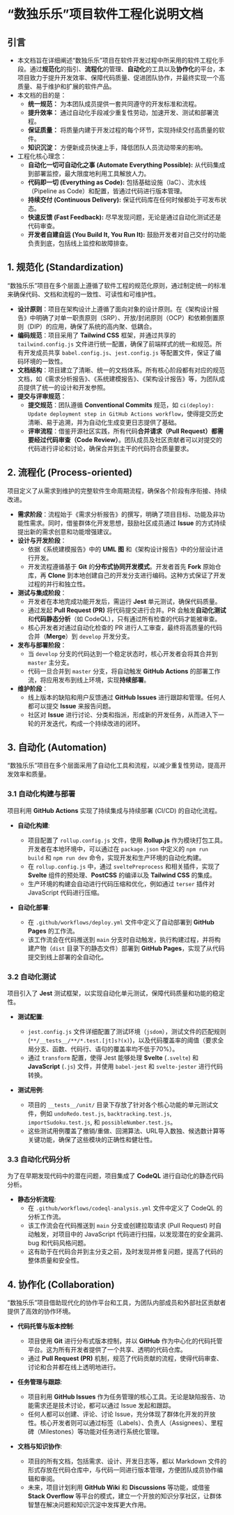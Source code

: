 # “数独乐乐”项目软件工程化说明文档

## 引言

- 本文档旨在详细阐述“数独乐乐”项目在软件开发过程中所采用的软件工程化手段。通过**规范化**的指引、**流程化**的管理、**自动化**的工具以及**协作化**的平台，本项目致力于提升开发效率、保障代码质量、促进团队协作，并最终实现一个高质量、易于维护和扩展的软件产品。
- 本文档的目的是：
  - **统一规范：** 为本团队成员提供一套共同遵守的开发标准和流程。
  - **提升效率：** 通过自动化手段减少重复性劳动，加速开发、测试和部署流程。
  - **保证质量：** 将质量内建于开发过程的每个环节，实现持续交付高质量的软件。
  - **知识沉淀：** 方便新成员快速上手，降低团队人员流动带来的影响。
- 工程化核心理念：
  - **自动化一切可自动化之事 (Automate Everything Possible):** 从代码集成到部署监控，最大限度地利用工具解放人力。
  - **代码即一切 (Everything as Code):** 包括基础设施（IaC）、流水线（Pipeline as Code）和配置，皆通过代码进行版本管理。
  - **持续交付 (Continuous Delivery):** 保证代码库在任何时候都处于可发布状态。
  - **快速反馈 (Fast Feedback):** 尽早发现问题，无论是通过自动化测试还是代码审查。
  - **开发者自建自运 (You Build It, You Run It):** 鼓励开发者对自己交付的功能负责到底，包括线上监控和故障排查。
## 1. 规范化 (Standardization)

“数独乐乐”项目在多个层面上遵循了软件工程的规范化原则，通过制定统一的标准来确保代码、文档和流程的一致性、可读性和可维护性。

* **设计原则**：项目在架构设计上遵循了面向对象的设计原则。在《架构设计报告》中明确了对单一职责原则（SRP）、开放/封闭原则（OCP）和依赖倒置原则（DIP）的应用，确保了系统的高内聚、低耦合。
* **编码规范**：项目采用了 **Tailwind CSS** 框架，并通过共享的 `tailwind.config.js` 文件进行统一配置，确保了前端样式的统一和规范。所有开发成员共享 `babel.config.js`、`jest.config.js` 等配置文件，保证了编码环境的一致性。
* **文档结构**：项目建立了清晰、统一的文档体系。所有核心阶段都有对应的规范文档，如《需求分析报告》、《系统建模报告》、《架构设计报告》等，为团队成员提供了统一的设计和开发参照。
* **提交与评审规范**：
    * **提交规范**：团队遵循 **Conventional Commits** 规范，如 `ci(deploy): Update deployment step in GitHub Actions workflow`，使得提交历史清晰、易于追溯，并为自动化生成变更日志提供了基础。
    * **评审流程**：借鉴开源社区实践，所有代码**合并请求（Pull Request）**都需要经过**代码审查（Code Review）**。团队成员及社区贡献者可以对提交的代码进行评论和讨论，确保合并到主干的代码符合质量要求。

## 2. 流程化 (Process-oriented)

项目定义了从需求到维护的完整软件生命周期流程，确保各个阶段有序衔接、持续改进。

* **需求阶段**：流程始于《需求分析报告》的撰写，明确了项目目标、功能及非功能性需求。同时，借鉴群体化开发思想，鼓励社区成员通过 **Issue** 的方式持续提出新的需求创意和功能增强建议。
* **设计与开发阶段**：
    * 依据《系统建模报告》中的 **UML 图** 和《架构设计报告》中的分层设计进行开发。
    * 开发流程遵循基于 **Git** 的**分布式协同开发模式**。开发者首先 **Fork** 原始仓库，再 **Clone** 到本地创建自己的开发分支进行编码。这种方式保证了开发过程的并行和独立性。
* **测试与集成阶段**：
    * 开发者在本地完成功能开发后，需运行 **Jest** 单元测试，确保代码质量。
    * 通过发起 **Pull Request (PR)** 将代码提交进行合并。PR 会触发**自动化测试**和**代码静态分析**（如 CodeQL），只有通过所有检查的代码才能被审查。
    * 核心开发者对通过自动化检查的 PR 进行人工审查，最终将高质量的代码合并（**Merge**）到 `develop` 开发分支。
* **发布与部署阶段**：
    * 当 `develop` 分支的代码达到一个稳定状态时，核心开发者会将其合并到 `master` 主分支。
    * 代码一旦合并到 `master` 分支，将自动触发 **GitHub Actions** 的部署工作流，将应用发布到线上环境，实现**持续部署**。
* **维护阶段**：
    * 线上版本的缺陷和用户反馈通过 **GitHub Issues** 进行跟踪和管理。任何人都可以提交 **Issue** 来报告问题。
    * 社区对 **Issue** 进行讨论、分类和指派，形成新的开发任务，从而进入下一轮的开发迭代，构成一个持续改进的闭环。

## 3. 自动化 (Automation)

“数独乐乐”项目在多个层面采用了自动化工具和流程，以减少重复性劳动，提高开发效率和质量。

### 3.1 自动化构建与部署

项目利用 **GitHub Actions** 实现了持续集成与持续部署 (CI/CD) 的自动化流程。

* **自动化构建**:
    * 项目配置了 `rollup.config.js` 文件，使用 **Rollup.js** 作为模块打包工具。开发者在本地环境中，可以通过在 `package.json` 中定义的 `npm run build` 和 `npm run dev` 命令，实现开发和生产环境的自动化构建。
    * 在 `rollup.config.js` 中，通过 `sveltePreprocess` 和相关插件，实现了 **Svelte** 组件的预处理、**PostCSS** 的编译以及 **Tailwind CSS** 的集成。
    * 生产环境的构建会自动进行代码压缩和优化，例如通过 `terser` 插件对 JavaScript 代码进行压缩。

* **自动化部署**:
    * 在 `.github/workflows/deploy.yml` 文件中定义了自动部署到 **GitHub Pages** 的工作流。
    * 该工作流会在代码推送到 `main` 分支时自动触发，执行构建过程，并将构建产物（`dist` 目录下的静态文件）部署到 **GitHub Pages**，实现了从代码提交到线上部署的全自动化。

### 3.2 自动化测试

项目引入了 **Jest** 测试框架，以实现自动化单元测试，保障代码质量和功能的稳定性。

* **测试配置**:
    * `jest.config.js` 文件详细配置了测试环境（`jsdom`），测试文件的匹配规则 (`**/__tests__/**/*.test.[jt]s?(x)`)，以及代码覆盖率的阈值（要求全局分支、函数、代码行、语句的覆盖率均不低于70%）。
    * 通过 `transform` 配置，使得 Jest 能够处理 **Svelte** (`.svelte`) 和 **JavaScript** (`.js`) 文件，并使用 `babel-jest` 和 `svelte-jester` 进行代码转换。

* **测试用例**:
    * 项目的 `__tests__/unit/` 目录下存放了针对各个核心功能的单元测试文件，例如 `undoRedo.test.js`, `backtracking.test.js`, `importSudoku.test.js`, 和 `possibleNumber.test.js`。
    * 这些测试用例覆盖了撤销/重做、回溯算法、URL导入数独、候选数计算等关键功能，确保了这些模块的正确性和健壮性。

### 3.3 自动化代码分析

为了在早期发现代码中的潜在问题，项目集成了 **CodeQL** 进行自动化的静态代码分析。

* **静态分析流程**:
    * 在 `.github/workflows/codeql-analysis.yml` 文件中定义了 CodeQL 的分析工作流。
    * 该工作流会在代码推送到 `main` 分支或创建拉取请求 (Pull Request) 时自动触发，对项目中的 JavaScript 代码进行扫描，以发现潜在的安全漏洞、bug 和代码风格问题。
    * 这有助于在代码合并到主分支之前，及时发现并修复问题，提高了代码的整体质量和安全性。

## 4. 协作化 (Collaboration)

“数独乐乐”项目借助现代化的协作平台和工具，为团队内部成员和外部社区贡献者提供了高效的协作环境。

* **代码托管与版本控制**:
    * 项目使用 **Git** 进行分布式版本控制，并以 **GitHub** 作为中心化的代码托管平台。这为所有开发者提供了一个共享、透明的代码仓库。
    * 通过 **Pull Request (PR)** 机制，规范了代码贡献的流程，使得代码审查、讨论和合并都在线上透明地进行。

* **任务管理与跟踪**:
    * 项目利用 **GitHub Issues** 作为任务管理的核心工具。无论是缺陷报告、功能需求还是技术讨论，都可以通过 Issue 发起和跟踪。
    * 任何人都可以创建、评论、讨论 Issue，充分体现了群体化开发的开放性。核心开发者则可以通过标签（Labels）、负责人（Assignees）、里程碑（Milestones）等功能对任务进行系统化管理。

* **文档与知识协作**:
    * 项目的所有文档，包括需求、设计、开发日志等，都以 Markdown 文件的形式存放在代码仓库中，与代码一同进行版本管理，方便团队成员协作编辑和审阅。
    * 未来，项目计划利用 **GitHub Wiki** 和 **Discussions** 等功能，或借鉴 **Stack Overflow** 等平台的模式，建立一个开放的知识分享社区，让群体智慧在解决问题和知识沉淀中发挥更大作用。

